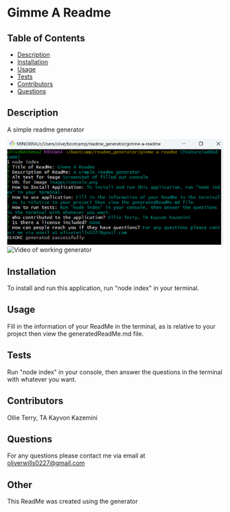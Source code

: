   # Gimme A Readme

  ## Table of Contents
  * [Description](#description)
  * [Installation](#installation)
  * [Usage](#usage)
  * [Tests](#tests)
  * [Contributors](#contributors)
  * [Questions](#questions)

  ## Description
  A simple readme generator

  ![Screenshot of filled out console](images/console.png)
  ![Video of working generator](images/ReadMe_generated_test)

  ## Installation
  To install and run this application, run "node index" in your terminal.

  ## Usage
  Fill in the information of your ReadMe in the terminal, as is relative to your project then view the generatedReadMe.md file.

  ## Tests
  Run "node index" in your console, then answer the questions in the terminal with whatever you want.

  ## Contributors
  Ollie Terry, TA Kayvon Kazemini 

  ## Questions
  For any questions please contact me via email at oliverwills0227@gmail.com 

  ## Other
  This ReadMe was created using the generator
